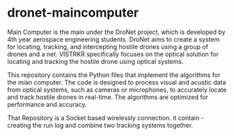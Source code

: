 # dronet-maincomputer

Main Computer is the main under the DroNet project, which is developed by 4th year aerospace engineering students. DroNet aims to create a system for locating, tracking, and intercepting hostile drones using a group of drones and a net. VISTRKR specifically focuses on the optical solution for locating and tracking the hostile drone using optical systems.

This repository contains the Python files that implement the algorithms for the mian computer. The code is designed to process visual and acustic data from optical systems, such as cameras or microphones, to accurately locate and track hostile drones in real-time. The algorithms are optimized for performance and accuracy.

That Repository is a Socket based wirelessly connection. it contain - creating the run log and combine two tracking systems together.
